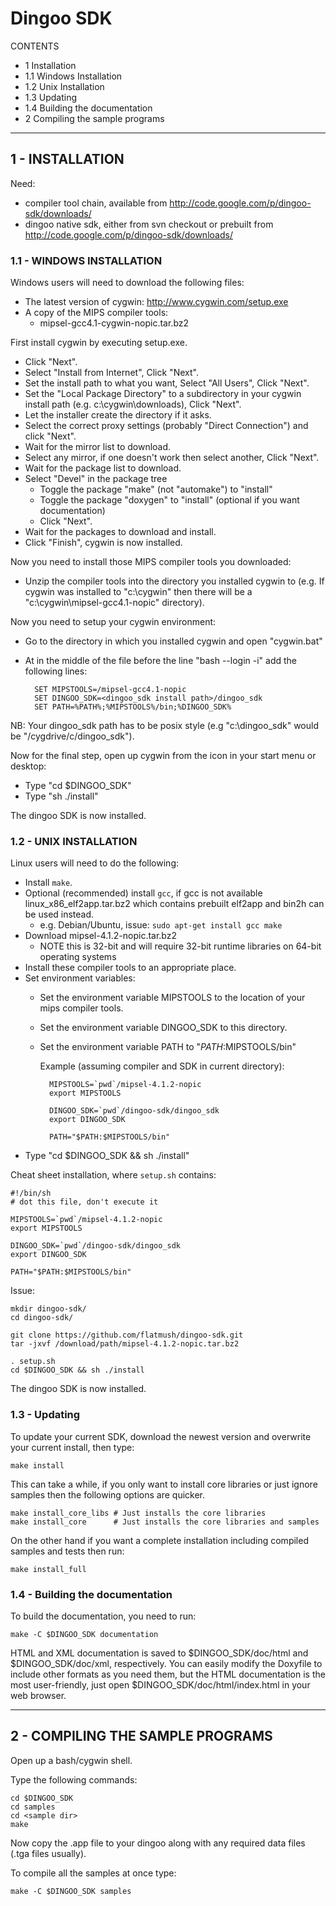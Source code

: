 # Dingoo SDK

CONTENTS

 * 1 Installation
 * 1.1 Windows Installation
 * 1.2 Unix Installation
 * 1.3 Updating
 * 1.4 Building the documentation
 * 2 Compiling the sample programs

-----------------------------------------------------------

## 1 - INSTALLATION

Need:

  * compiler tool chain, available from http://code.google.com/p/dingoo-sdk/downloads/
  * dingoo native sdk, either from svn checkout or prebuilt from http://code.google.com/p/dingoo-sdk/downloads/

### 1.1 - WINDOWS INSTALLATION

Windows users will need to download the following files:

  * The latest version of cygwin: http://www.cygwin.com/setup.exe
  * A copy of the MIPS compiler tools:
     * mipsel-gcc4.1-cygwin-nopic.tar.bz2

First install cygwin by executing setup.exe.

- Click "Next".
- Select "Install from Internet", Click "Next".
- Set the install path to what you want, Select "All Users", Click "Next".
- Set the "Local Package Directory" to a subdirectory in your cygwin install path (e.g. c:\cygwin\downloads), Click "Next".
- Let the installer create the directory if it asks.
- Select the correct proxy settings (probably "Direct Connection") and click "Next".
- Wait for the mirror list to download.
- Select any mirror, if one doesn't work then select another, Click "Next".
- Wait for the package list to download.
- Select "Devel" in the package tree
	- Toggle the package "make" (not "automake") to "install"
	- Toggle the package "doxygen" to "install" (optional if you want documentation)
	- Click "Next".
- Wait for the packages to download and install.
- Click "Finish", cygwin is now installed.

Now you need to install those MIPS compiler tools you downloaded:

- Unzip the compiler tools into the directory you installed cygwin to (e.g. If cygwin was installed to "c:\cygwin" then there will be a "c:\cygwin\mipsel-gcc4.1-nopic" directory).

Now you need to setup your cygwin environment:

- Go to the directory in which you installed cygwin and open "cygwin.bat"
- At in the middle of the file before the line "bash --login -i" add the following lines:

		SET MIPSTOOLS=/mipsel-gcc4.1-nopic
		SET DINGOO_SDK=<dingoo_sdk install path>/dingoo_sdk
		SET PATH=%PATH%;%MIPSTOOLS%/bin;%DINGOO_SDK%

NB: Your dingoo_sdk path has to be posix style (e.g "c:\dingoo_sdk" would be "/cygdrive/c/dingoo_sdk").

Now for the final step, open up cygwin from the icon in your start menu or desktop:

- Type "cd $DINGOO_SDK"
- Type "sh ./install"

The dingoo SDK is now installed.



### 1.2 - UNIX INSTALLATION

Linux users will need to do the following:

- Install `make`.
- Optional (recommended) install `gcc`, if gcc is not available linux_x86_elf2app.tar.bz2 which contains prebuilt elf2app and bin2h can be used instead.
	- e.g. Debian/Ubuntu, issue: `sudo apt-get install gcc make`
- Download mipsel-4.1.2-nopic.tar.bz2
	- NOTE this is 32-bit and will require 32-bit runtime libraries on 64-bit operating systems
- Install these compiler tools to an appropriate place.
- Set environment variables:
	- Set the environment variable MIPSTOOLS to the location of your mips compiler tools.
	- Set the environment variable DINGOO_SDK to this directory.
	- Set the environment variable PATH to "$PATH:$MIPSTOOLS/bin"

	  Example (assuming compiler and SDK in current directory):

			MIPSTOOLS=`pwd`/mipsel-4.1.2-nopic
			export MIPSTOOLS

			DINGOO_SDK=`pwd`/dingoo-sdk/dingoo_sdk
			export DINGOO_SDK

			PATH="$PATH:$MIPSTOOLS/bin"

- Type "cd $DINGOO_SDK && sh ./install"

Cheat sheet installation, where `setup.sh` contains:

	#!/bin/sh
	# dot this file, don't execute it

	MIPSTOOLS=`pwd`/mipsel-4.1.2-nopic
	export MIPSTOOLS

	DINGOO_SDK=`pwd`/dingoo-sdk/dingoo_sdk
	export DINGOO_SDK

	PATH="$PATH:$MIPSTOOLS/bin"

Issue:

	mkdir dingoo-sdk/
	cd dingoo-sdk/

	git clone https://github.com/flatmush/dingoo-sdk.git
	tar -jxvf /download/path/mipsel-4.1.2-nopic.tar.bz2

	. setup.sh
	cd $DINGOO_SDK && sh ./install

The dingoo SDK is now installed.



### 1.3 - Updating

To update your current SDK, download the newest version and overwrite your current install,
then type:

	make install

This can take a while, if you only want to install core libraries or just ignore samples then the following options are quicker.

	make install_core_libs # Just installs the core libraries
	make install_core      # Just installs the core libraries and samples

On the other hand if you want a complete installation including compiled samples and tests then run:

	make install_full



### 1.4 - Building the documentation

To build the documentation, you need to run:

	make -C $DINGOO_SDK documentation

HTML and XML documentation is saved to $DINGOO_SDK/doc/html and $DINGOO_SDK/doc/xml, respectively. You can easily modify the Doxyfile to include other formats as you need them, but the HTML documentation is the most user-friendly, just open $DINGOO_SDK/doc/html/index.html in your web browser.

-----------------------------------------------------------

## 2 - COMPILING THE SAMPLE PROGRAMS

Open up a bash/cygwin shell.

Type the following commands:

	cd $DINGOO_SDK
	cd samples
	cd <sample dir>
	make

Now copy the .app file to your dingoo along with any required data files (.tga files usually).

To compile all the samples at once type:

	make -C $DINGOO_SDK samples
